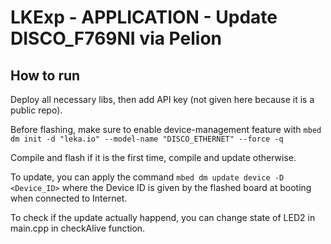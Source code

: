 # LKExp - APPLICATION - Update DISCO_F769NI via Pelion

## How to run

Deploy all necessary libs, then add API key (not given here because it is a public repo).

Before flashing, make sure to enable device-management feature with `mbed dm init -d "leka.io" --model-name "DISCO_ETHERNET" --force -q` 

Compile and flash if it is the first time, compile and update otherwise.

To update, you can apply the command `mbed dm update device -D <Device_ID>` where the Device ID is given by the flashed board at booting when connected to Internet.

To check if the update actually happend, you can change state of LED2 in main.cpp in checkAlive function.